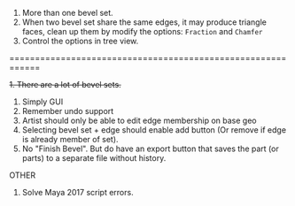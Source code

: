 1. More than one bevel set.
2. When two bevel set share the same edges, it may produce triangle faces, clean up
them by modify the options: `Fraction` and `Chamfer`
3. Control the options in tree view.



============================================================

~~1. There are a lot of bevel sets.~~



1. Simply GUI
2. Remember undo support
3. Artist should only be able to edit edge membership on base geo
4. Selecting bevel set + edge should enable add button (Or remove if edge is already member of set).
4. No "Finish Bevel".  But do have an export button that saves the part (or parts) to a separate file without history.


OTHER
1. Solve Maya 2017 script errors.
